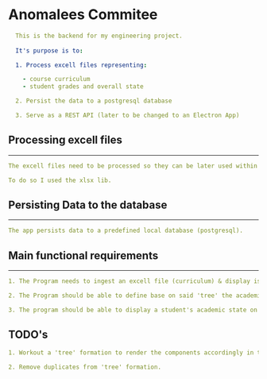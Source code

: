# **Anomalees Commitee**

```yml
  This is the backend for my engineering project.
  
  It's purpose is to:

  1. Process excell files representing:

    - course curriculum
    - student grades and overall state

  2. Persist the data to a postgresql database

  3. Serve as a REST API (later to be changed to an Electron App)

```

## **Processing excell files**
<hr>

```yml
The excell files need to be processed so they can be later used within the program/app.

To do so I used the xlsx lib.
```


## **Persisting Data to the database**
<hr>

```yml
The app persists data to a predefined local database (postgresql).
```

## **Main functional requirements**
<hr>

```yml
1. The Program needs to ingest an excell file (curriculum) & display is visually as tree of dependencies.

2. The Program should be able to define base on said 'tree' the academic state of a student.

3. The program should be able to display a student's academic state on the 'tree', giving clear indication of his/her academic state.
```

## **TODO's**

```yml
1. Workout a 'tree' formation to render the components accordingly in the frontend.

2. Remove duplicates from 'tree' formation.
```